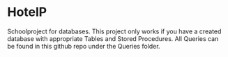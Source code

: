 # HotelP

Schoolproject for databases. This project only works if you have a created database with appropriate Tables and Stored Procedures.
All Queries can be found in this github repo under the Queries folder.
